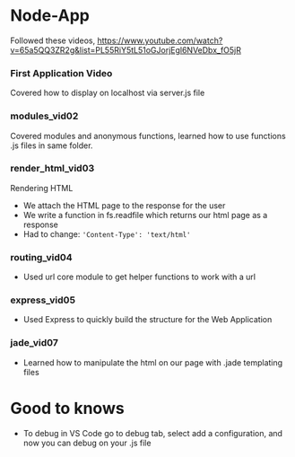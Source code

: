 # Node-App

Followed these videos, https://www.youtube.com/watch?v=65a5QQ3ZR2g&list=PL55RiY5tL51oGJorjEgl6NVeDbx_fO5jR

### First Application Video

Covered how to display on localhost via server.js file

### modules_vid02

Covered modules and anonymous functions, learned how to use functions .js files in same folder.

### render_html_vid03

Rendering HTML

- We attach the HTML page to the response for the user
- We write a function in fs.readfile which returns our html page as a response
- Had to change: `'Content-Type': 'text/html'`

### routing_vid04

- Used url core module to get helper functions to work with a url

### express_vid05

- Used Express to quickly build the structure for the Web Application

### jade_vid07

- Learned how to manipulate the html on our page with .jade templating files 





# Good to knows

- To debug in VS Code go to debug tab, select add a configuration, and now you can debug on your .js file